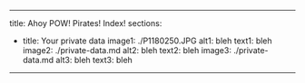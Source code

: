 ---

title: Ahoy POW! Pirates! Index!
sections:
  - title: Your private data
    image1: ./P1180250.JPG
    alt1: bleh
    text1: bleh
    image2: ./private-data.md
    alt2: bleh
    text2: bleh
    image3: ./private-data.md
    alt3: bleh
    text3: bleh





---